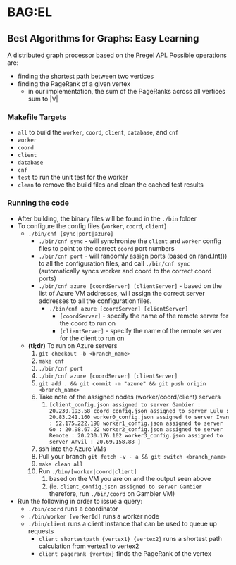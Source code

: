 # BAG:EL
## Best Algorithms for Graphs: Easy Learning

A distributed graph processor based on the Pregel API. 
Possible operations are:
 - finding the shortest path between two vertices 
 - finding the PageRank of a given vertex
   - in our implementation, the sum of the PageRanks across all vertices sum to |V|

### Makefile Targets
 - `all` to build the `worker`, `coord`, `client`, `database`, and `cnf`
 - `worker`
 - `coord`
 - `client`
 - `database`
 - `cnf`
 - `test` to run the unit test for the worker
 - `clean` to remove the build files and clean the cached test results

### Running the code
 - After building, the binary files will be found in the `./bin` folder
 - To configure the config files (`worker`, `coord`, `client`)
   - `./bin/cnf [sync|port|azure]`
     - `./bin/cnf sync` - will synchronize the `client` and `worker` config files to point to the correct `coord` port numbers
     - `./bin/cnf port` - will randomly assign ports (based on rand.Int()) to all the configuration files, and call `./bin/cnf sync` (automatically syncs worker and coord to the correct coord ports)
     - `./bin/cnf azure [coordServer] [clientServer]` - based on the list of Azure VM addresses, will assign the correct server addresses to all the configuration files.
       - `./bin/cnf azure [coordServer] [clientServer]` 
         - `[coordServer]` - specify the name of the remote server for the coord to run on
         - `[clientServer]` - specify the name of the remote server for the client to run on
   - **(tl;dr)** To run on Azure servers
     1. `git checkout -b <branch_name>`
     2. `make cnf`
     3. `./bin/cnf port`
     4. `./bin/cnf azure [coordServer] [clientServer]`
     5. `git add . && git commit -m "azure" && git push origin <branch_name>`
     6. Take note of the assigned nodes (worker/coord/client) servers
        1. `[client_config.json assigned to server Gambier : 20.230.193.58
coord_config.json assigned to server Lulu : 20.83.241.160
worker0_config.json assigned to server Ivan : 52.175.222.198
worker1_config.json assigned to server Go : 20.98.67.22
worker2_config.json assigned to server Remote : 20.230.176.102
worker3_config.json assigned to server Anvil : 20.69.158.88
]`
     7. ssh into the Azure VMs
     8. Pull your branch `git fetch -v - a && git switch <branch_name>`
     9. `make clean all`
     10. Run `./bin/[worker|coord|client]` 
         1. based on the VM you are on and the output seen above 
         2. (ie. `client_config.json assigned to server Gambier` therefore, run `./bin/coord` on Gambier VM)
 - Run the following in order to issue a query:
   - `./bin/coord` runs a coordinator 
   - `./bin/worker [workerId]` runs a worker node
   - `./bin/client` runs a client instance that can be used to queue up requests
     - `client shortestpath {vertex1} {vertex2}` runs a shortest path calculation from vertex1 to vertex2
     - `client pagerank {vertex}` finds the PageRank of the vertex
